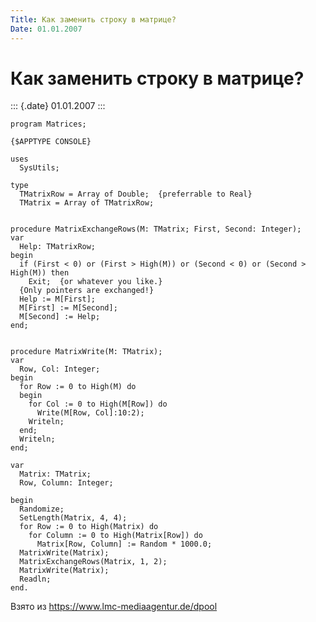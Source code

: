 ```yaml
---
Title: Как заменить строку в матрице?
Date: 01.01.2007
---
```



Как заменить строку в матрице?
==============================

::: {.date}
01.01.2007
:::

    program Matrices;
     
    {$APPTYPE CONSOLE}
     
    uses
      SysUtils;
     
    type
      TMatrixRow = Array of Double;  {preferrable to Real}
      TMatrix = Array of TMatrixRow;
     
     
    procedure MatrixExchangeRows(M: TMatrix; First, Second: Integer);
    var
      Help: TMatrixRow;
    begin
      if (First < 0) or (First > High(M)) or (Second < 0) or (Second > High(M)) then
        Exit;  {or whatever you like.}
      {Only pointers are exchanged!}
      Help := M[First];
      M[First] := M[Second];
      M[Second] := Help;
    end;
     
     
    procedure MatrixWrite(M: TMatrix);
    var
      Row, Col: Integer;
    begin
      for Row := 0 to High(M) do
      begin
        for Col := 0 to High(M[Row]) do
          Write(M[Row, Col]:10:2);
        Writeln;
      end;
      Writeln;
    end;
     
    var
      Matrix: TMatrix;
      Row, Column: Integer;
     
    begin
      Randomize;
      SetLength(Matrix, 4, 4);
      for Row := 0 to High(Matrix) do
        for Column := 0 to High(Matrix[Row]) do
          Matrix[Row, Column] := Random * 1000.0;
      MatrixWrite(Matrix);
      MatrixExchangeRows(Matrix, 1, 2);
      MatrixWrite(Matrix);
      Readln;
    end.

Взято из <https://www.lmc-mediaagentur.de/dpool>

